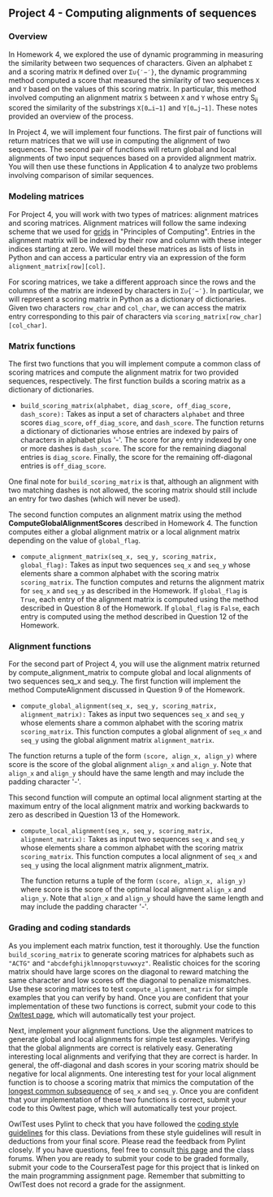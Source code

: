## Project 4 - Computing alignments of sequences


### Overview
In Homework 4, we explored the use of dynamic programming in measuring the similarity between two sequences of characters. Given an alphabet `Σ` and a scoring matrix `M` defined over `Σ∪{′−′}`, the dynamic programming method computed a score that measured the similarity of two sequences `X` and `Y` based on the values of this scoring matrix. 
In particular, this method involved computing an alignment matrix `S` between `X` and `Y` whose entry S<sub>ij</sub> scored the similarity of the substrings `X[0…i−1]` and `Y[0…j−1]`. These notes provided an overview of the process.

In Project 4, we will implement four functions. The first pair of functions will return matrices that we will use in computing the alignment of two sequences. The second pair of functions will return global and local alignments of two input sequences based on a provided alignment matrix. You will then use these functions in Application 4 to analyze two problems involving comparison of similar sequences.

### Modeling matrices

For Project 4, you will work with two types of matrices: alignment matrices and scoring matrices. Alignment matrices will follow the same indexing scheme that we used for [grids](https://class.coursera.org/algorithmicthink2-002/wiki/grids) in "Principles of Computing". Entries in the alignment matrix will be indexed by their row and column with these integer indices starting at zero. We will model these matrices as lists of lists in Python and can access a particular entry via an expression of the form `alignment_matrix[row][col]`.

For scoring matrices, we take a different approach since the rows and the columns of the matrix are indexed by characters in `Σ∪{′−′}`. In particular, we will represent a scoring matrix in Python as a dictionary of dictionaries. Given two characters `row_char` and `col_char`, we can access the matrix entry corresponding to this pair of characters via `scoring_matrix[row_char][col_char]`.

### Matrix functions
The first two functions that you will implement compute a common class of scoring matrices and compute the alignment matrix for two provided sequences, respectively. The first function builds a scoring matrix as a dictionary of dictionaries.

* `build_scoring_matrix(alphabet, diag_score, off_diag_score, dash_score):` Takes as input a set of characters `alphabet` and three scores `diag_score`, `off_diag_score`, and `dash_score`. The function returns a dictionary of dictionaries whose entries are indexed by pairs of characters in alphabet plus '-'. The score for any entry indexed by one or more dashes is `dash_score`. The score for the remaining diagonal entries is `diag_score`. Finally, the score for the remaining off-diagonal entries is `off_diag_score`.

One final note for `build_scoring_matrix` is that, although an alignment with two matching dashes is not allowed, the scoring matrix should still include an entry for two dashes (which will never be used).

The second function computes an alignment matrix using the method **ComputeGlobalAlignmentScores** described in Homework 4. The function computes either a global alignment matrix or a local alignment matrix depending on the value of `global_flag`.

* `compute_alignment_matrix(seq_x, seq_y, scoring_matrix, global_flag):` Takes as input two sequences `seq_x` and `seq_y` whose elements share a common alphabet with the scoring matrix `scoring_matrix`. The function computes and returns the alignment matrix for `seq_x` and `seq_y` as described in the Homework. If `global_flag` is `True`, each entry of the alignment matrix is computed using the method described in Question 8 of the Homework. If `global_flag` is `False`, each entry is computed using the method described in Question 12 of the Homework. 

### Alignment functions
For the second part of Project 4, you will use the alignment matrix returned by compute_alignment_matrix to compute global and local alignments of two sequences seq_x and seq_y. The first function will implement the method ComputeAlignment discussed in Question 9 of the Homework.

* `compute_global_alignment(seq_x, seq_y, scoring_matrix, alignment_matrix):` Takes as input two sequences `seq_x` and `seq_y` whose elements share a common alphabet with the scoring matrix `scoring_matrix`. This function computes a global alignment of `seq_x` and `seq_y` using the global alignment matrix `alignment_matrix`.

The function returns a tuple of the form `(score, align_x, align_y)` where score is the score of the global alignment `align_x` and `align_y`. Note that `align_x` and `align_y` should have the same length and may include the padding character '-'.

This second function will compute an optimal local alignment starting at the maximum entry of the local alignment matrix and working backwards to zero as described in Question 13 of the Homework.

* `compute_local_alignment(seq_x, seq_y, scoring_matrix, alignment_matrix):` Takes as input two sequences `seq_x` and `seq_y` whose elements share a common alphabet with the scoring matrix `scoring_matrix`. This function computes a local alignment of `seq_x` and `seq_y` using the local alignment matrix alignment_matrix.

    The function returns a tuple of the form `(score, align_x, align_y)` where score is the score of the optimal local alignment `align_x` and `align_y`. Note that `align_x` and `align_y` should have the same length and may include the padding character '-'.

### Grading and coding standards
As you implement each matrix function, test it thoroughly. Use the function `build_scoring_matrix` to generate scoring matrices for alphabets such as `"ACTG"` and `"abcdefghijklmnopqrstuvwxyz"`. Realistic choices for the scoring matrix should have large scores on the diagonal to reward matching the same character and low scores off the diagonal to penalize mismatches. Use these scoring matrices to test `compute_alignment_matrix` for simple examples that you can verify by hand. Once you are confident that your implementation of these two functions is correct, submit your code to this [Owltest page](http://codeskulptor.appspot.com/owltest?urlTests=alg.module4_tests.py&urlPylintConfig=alg.pylint_config.py&), which will automatically test your project.

Next, implement your alignment functions. Use the alignment matrices to generate global and local alignments for simple test examples. Verifying that the global alignments are correct is relatively easy. Generating interesting local alignments and verifying that they are correct is harder. In general, the off-diagonal and dash scores in your scoring matrix should be negative for local alignments. One interesting test for your local alignment function is to choose a scoring matrix that mimics the computation of the [longest common subsequence](http://en.wikipedia.org/wiki/Longest_common_subsequence_problem) of `seq_x` and `seq_y`. Once you are confident that your implementation of these two functions is correct, submit your code to this Owltest page, which will automatically test your project.

OwlTest uses Pylint to check that you have followed the [coding style guidelines](https://class.coursera.org/algorithmicthink2-002/wiki/view?page=style_guidelines) for this class. Deviations from these style guidelines will result in deductions from your final score. Please read the feedback from Pylint closely. If you have questions, feel free to consult [this page](https://class.coursera.org/algorithmicthink2-002/wiki/view?page=pylint_errors) and the class forums. When you are ready to submit your code to be graded formally, submit your code to the CourseraTest page for this project that is linked on the main programming assignment page. Remember that submitting to OwlTest does not record a grade for the assignment.
